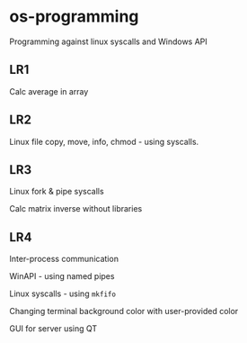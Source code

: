 # os-programming

Programming against linux syscalls and Windows API

## LR1
Calc average in array

## LR2
Linux file copy, move, info, chmod - using syscalls.

## LR3
Linux fork & pipe syscalls

Calc matrix inverse without libraries

## LR4
Inter-process communication

WinAPI - using named pipes

Linux syscalls - using `mkfifo`

Changing terminal background color with user-provided color

GUI for server using QT
